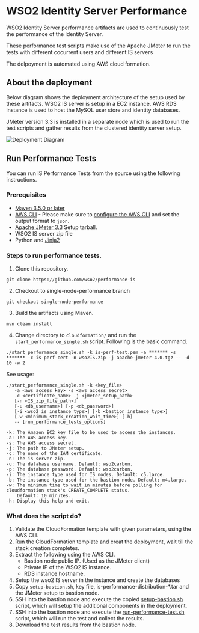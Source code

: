 # WSO2 Identity Server Performance

WSO2 Identity Server performance artifacts are used to continuously test the performance of the Identity Server.

These performance test scripts make use of the Apache JMeter to run the tests with different cocurrent users and different IS servers

The delpoyment is automated using AWS cloud formation. 

## About the deployment

Below diagram shows the deployment architecture of the setup used by these artifacts. WSO2 IS server is setup in a EC2 instance. AWS RDS instance is used to host the MySQL user store and identity databases.

JMeter version 3.3 is installed in a separate node which is used to run the test scripts and gather results from the clustered identity server setup.

![Deployment Diagram](images/singlenode-deployment.png)

## Run Performance Tests

You can run IS Performance Tests from the source using the following instructions.

### Prerequisites

* [Maven 3.5.0 or later](https://maven.apache.org/download.cgi)
* [AWS CLI](https://aws.amazon.com/cli/) - Please make sure to [configure the AWS CLI](https://docs.aws.amazon.com/cli/latest/userguide/cli-chap-getting-started.html) and set the output format to `json`.
* [Apache JMeter 3.3](https://jmeter.apache.org/) Setup tarball.
* WSO2 IS server zip file
* Python and [Jinja2](http://jinja.pocoo.org/docs/2.10/)

### Steps to run performance tests.

1. Clone this repository.

```
git clone https://github.com/wso2/performance-is
```
2. Checkout to single-node-performance branch
```
git checkout single-node-performance
```
3. Build the artifacts using Maven.
```
mvn clean install
```

4. Change directory to `cloudformation/` and run the `start_performance_single.sh` script. Following is the basic command.
```
./start_performance_single.sh -k is-perf-test.pem -a ******* -s ******* -c is-perf-cert -n wso2IS.zip -j apache-jmeter-4.0.tgz -- -d 10 -w 2
```

See usage:

```
./start_performance_single.sh -k <key_file> 
   -a <aws_access_key> -s <aws_access_secret>
   -c <certificate_name> -j <jmeter_setup_path>
   [-n <IS_zip_file_path>]
   [-u <db_username>] [-p <db_password>]
   [-i <wso2_is_instance_type>] [-b <bastion_instance_type>]
   [-w <minimum_stack_creation_wait_time>] [-h]
   -- [run_performance_tests_options]

-k: The Amazon EC2 key file to be used to access the instances.
-a: The AWS access key.
-s: The AWS access secret.
-j: The path to JMeter setup.
-c: The name of the IAM certificate.
-n: The is server zip.
-u: The database username. Default: wso2carbon.
-p: The database password. Default: wso2carbon.
-i: The instance type used for IS nodes. Default: c5.large.
-b: The instance type used for the bastion node. Default: m4.large.
-w: The minimum time to wait in minutes before polling for cloudformation stack's CREATE_COMPLETE status.
    Default: 10 minutes.
-h: Display this help and exit.
```

### What does the script do?
1. Validate the CloudFormation template with given parameters, using the AWS CLI.
2. Run the CloudFormation template and creat the deployment, wait till the stack creation completes.
3. Extract the following using the AWS CLI.
   * Bastion node public IP. (Used as the JMeter client)
   * Private IP of the WSO2 IS instance.
   * RDS instance hostname.
4. Setup the wso2 IS server in the instance and create the databases
5. Copy `setup-bastion.sh`, key file, is-performance-distribution-*.tar and the JMeter setup to bastion node.
6. SSH into the bastion node and execute the copied [setup-bastion.sh](distribution/scripts/setup) script, which will setup the additional components in the deployment.
7. SSH into the bastion node and execute the [run-performance-test.sh](distribution/scripts/jmeter) script, which will run the test and collect the results.
8. Download the test results from the bastion node.

